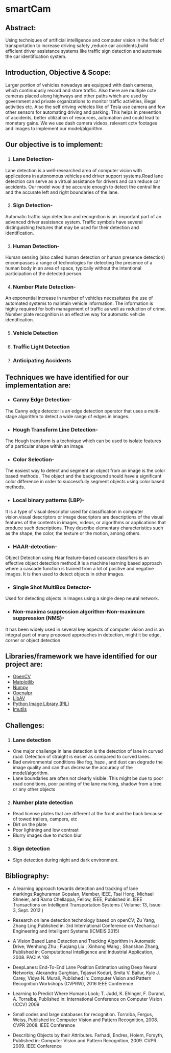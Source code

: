# smartCam


## Abstract: 
Using techniques of artificial intelligence and computer vision in the field of transportation to increase driving safety ,reduce car accidents,build efficient driver assistance systems like traffic sign detection and automate the car identification system.


## Introduction, Objective & Scope: 
Larger portion of vehicles nowadays are equipped with dash cameras, which continuously record and store traffic. Also there are multiple cctv cameras placed along highways and other paths which are used by government and private organizations to monitor traffic activities, illegal activities etc. Also the self driving vehicles like of Tesla use camera and few other sensors for automating driving and parking. This helps in prevention of accidents, better utilization of resources, automation and could lead to monetary gains. We we use dash camera videos, relevant cctv footages and images to implement our model/algorithm.   

## Our objective is to implement:
1. ### Lane Detection-
Lane detection is a well-researched area of computer vision with applications in autonomous vehicles and driver support systems.Road lane detection can serve as a virtual assistance for drivers and can reduce car accidents. Our model would be accurate enough to detect the central line and the accurate left and right boundaries of the lane.

2. ### Sign Detection-
Automatic traffic sign detection and recognition is an. important part of an advanced driver assistance system. Traffic symbols have several distinguishing features that may be used for their detection and identification.

3. ### Human Detection- 
Human sensing (also called human detection or human presence detection) encompasses a range of technologies for detecting the presence of a human body in an area of space, typically without the intentional participation of the detected person.

4. ### Number Plate Detection- 
An exponential increase in number of vehicles necessitates the use of automated systems to maintain vehicle information. The information is highly required for both management of traffic as well as reduction of crime. Number plate recognition is an effective way for automatic vehicle identification.

5. ### Vehicle Detection

6. ### Traffic Light Detection

7. ### Anticipating Accidents

## Techniques we have identified for our implementation are: 

*  ### Canny Edge Detection- 
The Canny edge detector is an edge detection operator that uses a multi-stage algorithm to detect a wide range of edges in images.

*  ### Hough Transform Line Detection-  
The Hough transform is a technique which can be used to isolate features of a particular shape within an image.

*  ### Color Selection-  
The easiest way to detect and segment an object from an image is the color based methods . The object and the background should have a significant color difference in order to successfully  segment objects using color based methods.

*   ### Local binary patterns (LBP)-   
It is a type of visual descriptor used for classification in computer vision.visual descriptors or image descriptors are descriptions of the visual features of the contents in images, videos, or algorithms or applications that produce such descriptions. They describe elementary characteristics such as the shape, the color, the texture or the motion, among others.

*   ### HAAR-detection-   
Object Detection using Haar feature-based cascade classifiers is an effective object detection method.It is a machine learning based approach where a cascade function is trained from a lot of positive and negative images. It is then used to detect objects in other images.

*  ### Single Shot MultiBox Detector-
Used for detecting objects in images using a single deep neural network.

*  ### Non-maxima suppression algorithm-Non-maximum suppression (NMS)-
It has been widely used in several key aspects of computer vision and is an integral part of many proposed approaches in detection, might it be edge, corner or object detection





## Libraries/framework we have identified for our project are: 

* [OpenCV](https://opencv.org) 
* [Matplotlib](https://matplotlib.org/)
* [Numpy](http://www.numpy.org)
* [Openalpr](http://www.openalpr.com)
* [LibAV](https://www.libav.org) 
* [Python Image Library (PIL)](http://www.pythonware.com/products/pil/)
* [Imutils](https://github.com/jrosebr1/imutils)


## Challenges:
1.	### Lane detection
* One major challenge in lane detection is the detection of lane in curved road. Detection of straight is easier as compared to curved lanes.
* Bad environmental conditions like fog, haze , and dust can degrade the image quality and can thus decrease the accuracy of the model/algorithm.
* Lane boundaries are often not clearly visible. This might be due to poor road conditions, poor painting of the lane marking, shadow from a tree or any other objects

2.	### Number plate detection
* Read license plates that are different at the front and the back because of towed trailers, campers, etc
* Dirt on the plate 
* Poor lightning and low contrast
* Blurry images due to motion blur

3.	 ### Sign detection
* Sign detection during night and dark environment.





## Bibliography:

* A learning approach towards detection and tracking of lane markings;Raghuraman Gopalan, Member, IEEE, Tsai Hong, Michael Shneier, and Rama Chellappa, Fellow, IEEE, Published in: IEEE Transactions on Intelligent Transportation Systems ( Volume: 13, Issue: 3, Sept. 2012 )

* Research on lane detection technology based on openCV; Zu Yang, Zhang Ling,Published in: 3rd International Conference on Mechanical Engineering and Intelligent Systems (ICMEIS 2015)

* A Vision Based Lane Detection and Tracking Algorithm in Automatic Drive; Wenhong Zhu ;  Fuqiang Liu ;  Xinhong Wang ;  Shanshan Zhang, Published in: Computational Intelligence and Industrial Application, 2008. PACIIA '08

* DeepLanes: End-To-End Lane Position Estimation using Deep Neural Networks; Alexandru Gurghian, Tejaswi Koduri, Smita V. Bailur, Kyle J. Carey, Vidya N. Murali, Published in: Computer Vision and Pattern Recognition Workshops (CVPRW), 2016 IEEE Conference

*  Learning to Predict Where Humans Look; T. Judd, K. Ehinger, F. Durand, A. Torralba, Published in: International Conference on Computer Vision (ICCV) 2009

*  Small codes and large databases for recognition. Torralba, Fergus, Weiss, Published in: Computer Vision and Pattern Recognition, 2008. CVPR 2008. IEEE Conference

* Describing Objects by their Attributes. Farhadi, Endres, Hoiem, Forsyth, Published in: Computer Vision and Pattern Recognition, 2009. CVPR 2009. IEEE Conference

